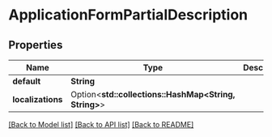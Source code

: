 # ApplicationFormPartialDescription

## Properties

Name | Type | Description | Notes
------------ | ------------- | ------------- | -------------
**default** | **String** |  | 
**localizations** | Option<**std::collections::HashMap<String, String>**> |  | [optional]

[[Back to Model list]](../README.md#documentation-for-models) [[Back to API list]](../README.md#documentation-for-api-endpoints) [[Back to README]](../README.md)


